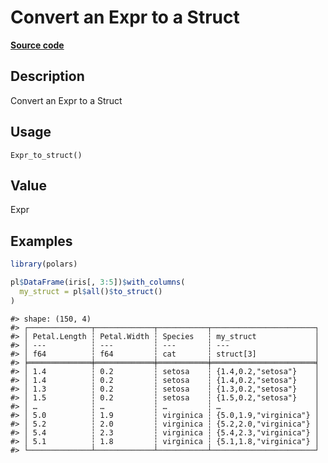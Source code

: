 

# Convert an Expr to a Struct

[**Source code**](https://github.com/pola-rs/r-polars/tree/main/R/expr__expr.R#L3398)

## Description

Convert an Expr to a Struct

## Usage

<pre><code class='language-R'>Expr_to_struct()
</code></pre>

## Value

Expr

## Examples

``` r
library(polars)

pl$DataFrame(iris[, 3:5])$with_columns(
  my_struct = pl$all()$to_struct()
)
```

    #> shape: (150, 4)
    #> ┌──────────────┬─────────────┬───────────┬───────────────────────┐
    #> │ Petal.Length ┆ Petal.Width ┆ Species   ┆ my_struct             │
    #> │ ---          ┆ ---         ┆ ---       ┆ ---                   │
    #> │ f64          ┆ f64         ┆ cat       ┆ struct[3]             │
    #> ╞══════════════╪═════════════╪═══════════╪═══════════════════════╡
    #> │ 1.4          ┆ 0.2         ┆ setosa    ┆ {1.4,0.2,"setosa"}    │
    #> │ 1.4          ┆ 0.2         ┆ setosa    ┆ {1.4,0.2,"setosa"}    │
    #> │ 1.3          ┆ 0.2         ┆ setosa    ┆ {1.3,0.2,"setosa"}    │
    #> │ 1.5          ┆ 0.2         ┆ setosa    ┆ {1.5,0.2,"setosa"}    │
    #> │ …            ┆ …           ┆ …         ┆ …                     │
    #> │ 5.0          ┆ 1.9         ┆ virginica ┆ {5.0,1.9,"virginica"} │
    #> │ 5.2          ┆ 2.0         ┆ virginica ┆ {5.2,2.0,"virginica"} │
    #> │ 5.4          ┆ 2.3         ┆ virginica ┆ {5.4,2.3,"virginica"} │
    #> │ 5.1          ┆ 1.8         ┆ virginica ┆ {5.1,1.8,"virginica"} │
    #> └──────────────┴─────────────┴───────────┴───────────────────────┘
